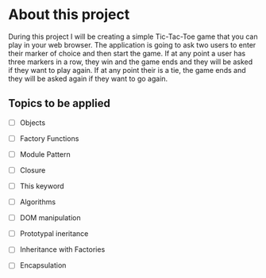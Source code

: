 # About this project

During this project I will be creating a simple Tic-Tac-Toe game that you can play in your web browser. The application is going to ask two users to enter their marker of choice and then start the game. If at any point a user has three markers in a row, they win and the game ends and they will be asked if they want to play again. If at any point their is a tie, the game ends and they will be asked again if they want to go again.

## Topics to be applied

- [ ] Objects
- [ ] Factory Functions
- [ ] Module Pattern
- [ ] Closure
- [ ] This keyword
- [ ] Algorithms
- [ ] DOM manipulation
- [ ] Prototypal ineritance
- [ ] Inheritance with Factories
- [ ] Encapsulation

